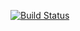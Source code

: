 [![Build Status](https://travis-ci.org/yuriikovalchuk/SendMail.svg?branch=master)](https://travis-ci.org/yuriikovalchuk/SendMail)